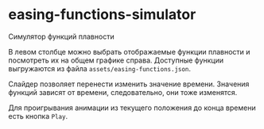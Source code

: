 # easing-functions-simulator
Симулятор функций плавности

В левом столбце можно выбрать отображаемые функции плавности и посмотреть их на общем графике справа. Доступные функции выгружаются из файла `assets/easing-functions.json`.

Слайдер позволяет перенести изменить значение времени. Значения функций зависят от времени, следовательно, они тоже изменятся.

Для проигрывания анимации из текущего положения до конца времени есть кнопка `Play`.
